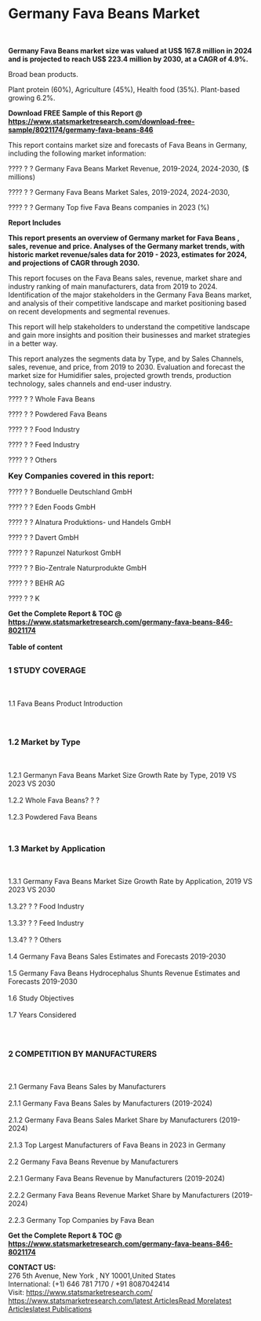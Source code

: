 <h1>Germany Fava Beans Market</h1><br/><p><strong>Germany Fava Beans market size was valued at US$ 167.8 million in 2024 and is projected to reach US$ 223.4 million by 2030, at a <strong>CAGR</strong> of 4.9%.</strong></p><p>Broad bean products.</p><p>Plant protein (60%), Agriculture (45%), Health food (35%). Plant-based growing 6.2%.</p><p><strong>Download FREE Sample of this Report @ <a href="https://www.statsmarketresearch.com/download-free-sample/8021174/germany-fava-beans-846">https://www.statsmarketresearch.com/download-free-sample/8021174/germany-fava-beans-846</a></strong></p><p>This report contains market size and forecasts of Fava Beans in Germany, including the following market information:</p><p>???? ? ? Germany Fava Beans Market Revenue, 2019-2024, 2024-2030, ($ millions)</p><p>???? ? ? Germany Fava Beans Market Sales, 2019-2024, 2024-2030,</p><p>???? ? ? Germany Top five Fava Beans companies in 2023 (%)</p><p><strong>Report Includes</strong></p><p><strong>This report presents an overview of Germany market for Fava Beans , sales, revenue and price. Analyses of the Germany market trends, with historic market revenue/sales data for 2019 - 2023, estimates for 2024, and projections of <strong>CAGR</strong> through 2030.</strong></p><p>This report focuses on the Fava Beans sales, revenue, market share and industry ranking of main manufacturers, data from 2019 to 2024. Identification of the major stakeholders in the Germany Fava Beans market, and analysis of their competitive landscape and market positioning based on recent developments and segmental revenues.</p><p>This report will help stakeholders to understand the competitive landscape and gain more insights and position their businesses and market strategies in a better way.</p><p>This report analyzes the segments data by Type, and by Sales Channels, sales, revenue, and price, from 2019 to 2030. Evaluation and forecast the market size for Humidifier sales, projected growth trends, production technology, sales channels and end-user industry.</p><p>???? ? ? Whole Fava Beans</p><p>???? ? ? Powdered Fava Beans</p><p>???? ? ? Food Industry</p><p>???? ? ? Feed Industry</p><p>???? ? ? Others</p><p><span style="font-size:16px"><strong>Key Companies covered in this report:</strong></span></p><p>???? ? ? Bonduelle Deutschland GmbH</p><p>???? ? ? Eden Foods GmbH</p><p>???? ? ? Alnatura Produktions- und Handels GmbH</p><p>???? ? ? Davert GmbH</p><p>???? ? ? Rapunzel Naturkost GmbH</p><p>???? ? ? Bio-Zentrale Naturprodukte GmbH</p><p>???? ? ? BEHR AG</p><p>???? ? ? K</p><div><b>Get the Complete Report & TOC @ <a href="https://www.statsmarketresearch.com/germany-fava-beans-846-8021174">https://www.statsmarketresearch.com/germany-fava-beans-846-8021174</a></b></div><br><b>Table of content</b><p><h2><span style="font-size:16px"><strong>1 STUDY COVERAGE</strong></span></h2><br /><p>1.1 Fava Beans Product Introduction</p><br /><h2><span style="font-size:16px"><strong>1.2 Market by Type</strong></span></h2><br /><p>1.2.1 Germanyn Fava Beans Market Size Growth Rate by Type, 2019 VS 2023 VS 2030<br /><br />1.2.2 Whole Fava Beans? ? ? <br /><br />1.2.3 Powdered Fava Beans<br /><br /><h2><span style="font-size:16px"><strong>1.3 Market by Application</strong></span></h2><br /><p>1.3.1 Germany Fava Beans Market Size Growth Rate by Application, 2019 VS 2023 VS 2030<br /><br />1.3.2? ? ? Food Industry<br /><br />1.3.3? ? ? Feed Industry<br /><br />1.3.4? ? ? Others<br /><br />1.4 Germany Fava Beans Sales Estimates and Forecasts 2019-2030<br /><br />1.5 Germany Fava Beans Hydrocephalus Shunts Revenue Estimates and Forecasts 2019-2030<br /><br />1.6 Study Objectives<br /><br />1.7 Years Considered</p><br /><h2><span style="font-size:16px"><strong>2 COMPETITION BY MANUFACTURERS</strong></span></h2><br /><p>2.1 Germany Fava Beans Sales by Manufacturers<br /><br />2.1.1 Germany Fava Beans Sales by Manufacturers (2019-2024)<br /><br />2.1.2 Germany Fava Beans Sales Market Share by Manufacturers (2019-2024)<br /><br />2.1.3 Top Largest Manufacturers of Fava Beans in 2023 in Germany<br /><br />2.2 Germany Fava Beans Revenue by Manufacturers<br /><br />2.2.1 Germany Fava Beans Revenue by Manufacturers (2019-2024)<br /><br />2.2.2 Germany Fava Beans Revenue Market Share by Manufacturers (2019-2024)<br /><br />2.2.3 Germany Top Companies by Fava Bean<br><div><b>Get the Complete Report & TOC @ <a href="https://www.statsmarketresearch.com/germany-fava-beans-846-8021174">https://www.statsmarketresearch.com/germany-fava-beans-846-8021174</a></b></div></p> <b>CONTACT US:</b><br>276 5th Avenue, New York , NY 10001,United States<br>International: (+1) 646 781 7170 / +91 8087042414<br>Visit: <a href="https://www.statsmarketresearch.com/">https://www.statsmarketresearch.com/</a><br><a href="https://gyeongbokgung.com">https://www.statsmarketresearch.com/</a><a href="https://hallyeomaritime.com">latest Articles</a><a href="https://jingwansa.com">Read More</a><a href=https://nguoiviet.jp/">latest Articles</a><a href="https://www.intelmarketresearch.com/">latest Publications</a>